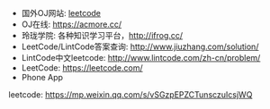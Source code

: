 - 国外OJ网站: [leetcode](https://leetcode.com/ "点击进入")
- OJ在线: https://acmore.cc/
- 玲珑学院: 各种知识学习平台，http://ifrog.cc/
- LeetCode/LintCode答案查询: http://www.jiuzhang.com/solution/
- LintCode中文leetcode: http://www.lintcode.com/zh-cn/problem/
- LeetCode: https://leetcode.com/
- Phone App


leetcode: https://mp.weixin.qq.com/s/vSGzpEPZCTunsczuIcsjWQ
